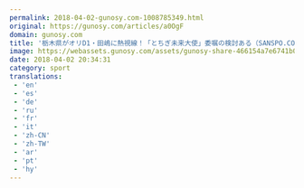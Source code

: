 ```yaml
---
permalink: 2018-04-02-gunosy.com-1008785349.html
original: https://gunosy.com/articles/a0OgF
domain: gunosy.com
title: '栃木県がオリD1・田嶋に熱視線！「とちぎ未来大使」委嘱の検討ある（SANSPO.COM） - グノシー'
image: https://webassets.gunosy.com/assets/gunosy-share-466154a7e6741b0dbc8895ceff97e34818892a0e7dbc05d641d2606f8820dd35.jpg
date: 2018-04-02 20:34:31
category: sport
translations: 
 - 'en'
 - 'es'
 - 'de'
 - 'ru'
 - 'fr'
 - 'it'
 - 'zh-CN'
 - 'zh-TW'
 - 'ar'
 - 'pt'
 - 'hy'
---
```


